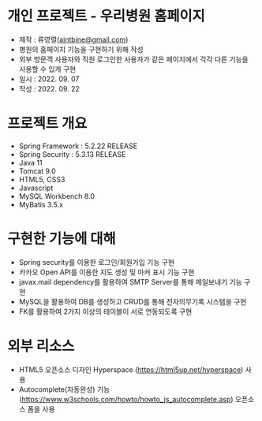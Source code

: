 # 개인 프로젝트 - 우리병원 홈페이지

- 제작 : 류영렬(aintbine@gmail.com)
- 병원의 홈페이지 기능을 구현하기 위해 작성
- 외부 방문객 사용자와 직원 로그인한 사용자가 같은 페이지에서 각각 다른 기능을 사용할 수 있게 구현
- 일시 : 2022. 09. 07
- 작성 : 2022. 09. 22

# 프로젝트 개요

- Spring Framework : 5.2.22 RELEASE
- Spring Security : 5.3.13 RELEASE
- Java 11
- Tomcat 9.0
- HTML5, CSS3
- Javascript
- MySQL Workbench 8.0
- MyBatis 3.5.x

# 구현한 기능에 대해

- Spring security를 이용한 로그인/회원가입 기능 구현
- 카카오 Open API를 이용한 지도 생성 및 마커 표시 기능 구현
- javax.mail dependency를 활용하여 SMTP Server를 통해 메일보내기 기능 구현
- MySQL을 활용하여 DB를 생성하고 CRUD를 통해 전자의무기록 시스템을 구현
- FK를 활용하여 2가지 이상의 테이블이 서로 연동되도록 구현

# 외부 리소스

- HTML5 오픈소스 디자인 Hyperspace (https://html5up.net/hyperspace) 사용
- Autocomplete(자동완성) 기능 (https://www.w3schools.com/howto/howto_js_autocomplete.asp) 오픈소스 폼을 사용
